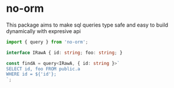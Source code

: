 # no-orm

This package aims to make sql queries type safe and easy to build dynamically with expresive api

```typescript
import { query } from 'no-orm';

interface IRawA { id: string; foo: string; }

const findA = query<IRawA, { id: string }>`
SELECT id, foo FROM public.a
WHERE id = ${'id'};
`;
```